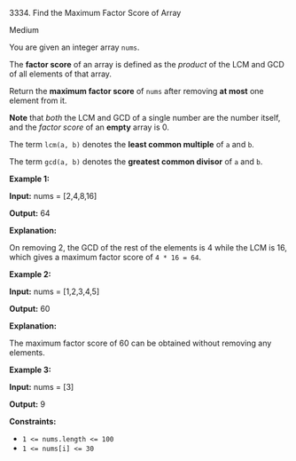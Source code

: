 3334\. Find the Maximum Factor Score of Array

Medium

You are given an integer array `nums`.

The **factor score** of an array is defined as the _product_ of the LCM and GCD of all elements of that array.

Return the **maximum factor score** of `nums` after removing **at most** one element from it.

**Note** that _both_ the LCM and GCD of a single number are the number itself, and the _factor score_ of an **empty** array is 0.

The term `lcm(a, b)` denotes the **least common multiple** of `a` and `b`.

The term `gcd(a, b)` denotes the **greatest common divisor** of `a` and `b`.

**Example 1:**

**Input:** nums = [2,4,8,16]

**Output:** 64

**Explanation:**

On removing 2, the GCD of the rest of the elements is 4 while the LCM is 16, which gives a maximum factor score of `4 * 16 = 64`.

**Example 2:**

**Input:** nums = [1,2,3,4,5]

**Output:** 60

**Explanation:**

The maximum factor score of 60 can be obtained without removing any elements.

**Example 3:**

**Input:** nums = [3]

**Output:** 9

**Constraints:**

*   `1 <= nums.length <= 100`
*   `1 <= nums[i] <= 30`